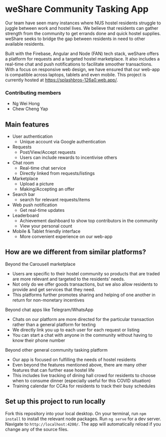# weShare Community Tasking App

Our team have seen many instances where NUS hostel residents struggle to juggle between work and hostel lives. We believe that residents can gather strength from the community to get errands done and quick hostel supplies. weShare seeks to bridge the gap between residents in need to other available residents.

Built with the Firebase, Angular and Node (FAN) tech stack, weShare offers a platform for requests and a targeted hostel marketplace. It also includes a real-time chat and push notifications to facilitate smoother transactions. With a focus on responsive web design, we have ensured that our web-app is compatible across laptops, tablets and even mobile. This project is currently hosted at https://splashbros-126a0.web.app/. 

### Contributing members
- Ng Wei Hong
- Chew Cheng Yap

## Main features
- User authentication
  - Unique account via Google authentication
- Requests
  - Post/View/Accept requests
  - Users can include rewards to incentivise others
- Chat room
  - Real-time chat service
  - Directly linked from requests/listings
- Marketplace
  - Upload a picture
  - Making/Accepting an offer
- Search bar
  - search for relevant requests/items
- Web push notification
  - Get real-time updates
- Leaderboard
  - Achievement dashboard to show top contributors in the community
  - View your personal count
- Mobile & Tablet friendly interface
  - More convenient experience on our web-app
  
## How are we different from similar platforms?
Beyond the Carousell marketplace
- Users are specific to their hostel community so products that are traded are more relevant and targeted to the residents’ needs.
- Not only do we offer goods transactions, but we also allow residents to provide and get services that they need.
- This platforms further promotes sharing and helping of one another in return for non-monetary incentives

Beyond chat apps like Telegram/WhatsApp
- Chats on our platform are more directed for the particular transaction rather than a general platform for texting
- We directly link you up to each user for each request or listing 
- You can start a chat with anyone in the community without having to know their phone number

Beyond other general community tasking platform
- Our app is focused on fulfilling the needs of hostel residents
- Even beyond the features mentioned above, there are many other features that can further ease hostel life
- This includes live tracking of dining hall crowd for residents to choose when to consume dinner (especially useful for this COVID situation)
- Training calendar for CCAs for residents to track their busy schedules

## Set up this project to run locally
Fork this repository into your local desktop. 
On your terminal, run `npm install` to install the relevant node packages.
Run `ng serve` for a dev server. Navigate to `http://localhost:4200/`. The app will automatically reload if you change any of the source files.
